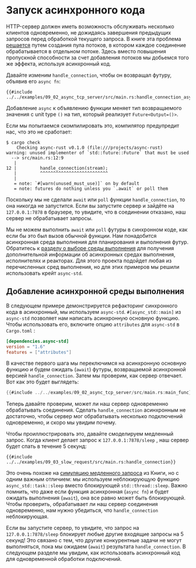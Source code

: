 # Запуск асинхронного кода

HTTP-сервер должен иметь возможность обслуживать несколько клиентов одновременно, не дожидаясь завершения предыдущих запросов перед обработкой текущего запроса. В книге эта проблема [решается](https://doc.rust-lang.org/book/ch20-02-multithreaded.html#turning-our-single-threaded-server-into-a-multithreaded-server) путем создания пула потоков, в котором каждое соединение обрабатывается в отдельном потоке. Здесь вместо повышения пропускной способности за счет добавления потоков мы добьемся того же эффекта, используя асинхронный код.

Давайте изменим `handle_connection`, чтобы он возвращал футуру, объявив его `async fn`:

```rust,ignore
{{#include ../../examples/09_02_async_tcp_server/src/main.rs:handle_connection_async}}
```

Добавление `async` к объявлению функции меняет тип возвращаемого значения с unit type `()` на тип, который реализует `Future<Output=()>`.

Если мы попытаемся скомпилировать это, компилятор предупредит нас, что это не сработает:

```console
$ cargo check
    Checking async-rust v0.1.0 (file:///projects/async-rust)
warning: unused implementer of `std::future::Future` that must be used
  --> src/main.rs:12:9
   |
12 |         handle_connection(stream);
   |         ^^^^^^^^^^^^^^^^^^^^^^^^^^
   |
   = note: `#[warn(unused_must_use)]` on by default
   = note: futures do nothing unless you `.await` or poll them
```

Поскольку мы не сделали `await` или `poll` функции `handle_connection`, то она никогда не запустится. Если вы запустите сервер и зайдёте на  `127.0.0.1:7878` в браузере, то увидите, что в соединении отказано, наш сервер не обрабатывает запросы.

Мы не можем выполнить `await` или `poll` футуры в синхронном коде, как если бы это был вызов обычной функции. Нам понадобится асинхронная среда выполнения для планирования и выполнения футур. Обратитесь к [разделу о выборе среды выполнения](../08_ecosystem/00_chapter.md) для получения дополнительной информации об асинхронных средах выполнения, исполнителях и реакторах. Для этого проекта подойдет любая из перечисленных сред выполнения, но для этих примеров мы решили использовать крейт `async-std`.

## Добавление асинхронной среды выполнения

В следующем примере демонстрируется рефакторинг синхронного кода в асинхронный, мы используем `async-std`. `#[async_std::main]` из `async-std` позволяет нам написать асинхронную основную функцию. Чтобы использовать его, включите опцию `attributes` для `async-std` в `Cargo.toml` :

```toml
[dependencies.async-std]
version = "1.6"
features = ["attributes"]
```

В качестве первого шага мы переключимся на асинхронную основную функцию и будем ожидать (`await`) футуры, возвращаемой асинхронной версией `handle_connection`. Затем мы проверим, как сервер отвечает. Вот как это будет выглядеть:

```rust
{{#include ../../examples/09_02_async_tcp_server/src/main.rs:main_func}}
```

Теперь давайте проверим, может ли наш сервер одновременно обрабатывать соединения. Сделать `handle_connection` асинхронным не достаточно, чтобы сервер мог обрабатывать несколько подключений одновременно, и скоро мы увидим почему.

Чтобы проиллюстрировать это, давайте смоделируем медленный запрос. Когда клиент делает запрос к `127.0.0.1:7878/sleep` , наш сервер будет спать в течение 5 секунд:

```rust,ignore
{{#include ../../examples/09_03_slow_request/src/main.rs:handle_connection}}
```

Это очень похоже на [симуляцию медленного запроса](https://doc.rust-lang.org/book/ch20-02-multithreaded.html#simulating-a-slow-request-in-the-current-server-implementation) из Книги, но с одним важным отличием: мы используем неблокирующую функцию `async_std::task::sleep` вместо блокирующей `std::thread::sleep`. Важно помнить, что даже если функция асинхронная (`async fn`) и будет ожидать выполнения (`await`), она все равно может быть блокирующей. Чтобы проверить, обрабатывает ли наш сервер соединения одновременно, нам нужно убедиться, что `handle_connection` неблокирующая.

Если вы запустите сервер, то увидите, что запрос на `127.0.0.1:7878/sleep` блокирует любые другие входящие запросы на 5 секунд! Это связано с тем, что другие конкурентные задачи не могут выполняться, пока мы ожидаем (`await`) результата `handle_connection`. В следующем разделе мы увидим, как использовать асинхронный код для одновременной обработки подключений.
